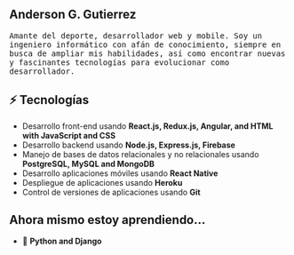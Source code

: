 <h2> Anderson G. Gutierrez</h2>

<samp>Amante del deporte, desarrollador web y mobile. Soy un ingeniero informático con afán de conocimiento, siempre en busca de ampliar mis habilidades, así como encontrar nuevas y fascinantes tecnologías para evolucionar como desarrollador.</samp>

## ⚡ Tecnologías

- Desarrollo front-end usando **React.js, Redux.js, Angular, and HTML with JavaScript and CSS**
- Desarrollo backend usando **Node.js, Express.js, Firebase**
- Manejo de bases de datos relacionales y no relacionales usando **PostgreSQL, MySQL and MongoDB**
- Desarrollo aplicaciones móviles usando **React Native**
- Despliegue de aplicaciones usando **Heroku**
- Control de versiones de aplicaciones usando **Git**

## Ahora mismo estoy aprendiendo...

- :snake: **Python and Django**
